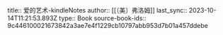 title:: 爱的艺术-kindleNotes
author:: [[〔美〕弗洛姆]]
last_sync:: 2023-10-14T11:21:53.893Z
type:: Book
source-book-ids:: 9c446100021673842a3ae7e4f1229cb10797abb953d7b01a457ddebe
